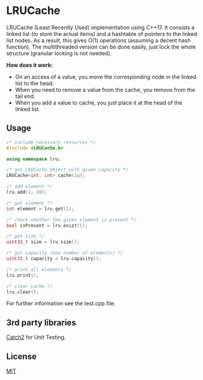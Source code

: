 # LRUCache

LRUCache (Least Recently Used) implementation using C++17.
It consists a linked list (to store the actual items) and a hashtable of pointers to the linked list nodes.
As a result, this gives O(1) operations (assuming a decent hash function). The multithreaded version can be done easily, just lock the whole structure (granular locking is not needed).

**How does it work:**

- On an access of a value, you move the corresponding node in the linked list to the head.
- When you need to remove a value from the cache, you remove from the tail end.
- When you add a value to cache, you just place it at the head of the linked list.

## Usage

```cpp
/* include necessary resources */
#include <LRUCache.h>

using namespace lru;

/* get LRUCache object with given capacity */
LRUCache<int, int> cache(1u);

/* add element */
lru.add(1, 10);

/* get element */
int element = lru.get(1);

/* check whether the given element is present */
bool isPresent = lru.exist(1);

/* get size */
uint32_t size = lru.size();

/* get capacity (max number of elements) */
uint32_t capacity = lru.capacity();

/* print all elements */
lru.print();

/* clear cache */
lru.clear();
```

For further information see the test.cpp file.

## 3rd party libraries
[Catch2](https://github.com/catchorg/Catch2) for Unit Testing.

## License
[MIT](https://choosealicense.com/licenses/mit/)
